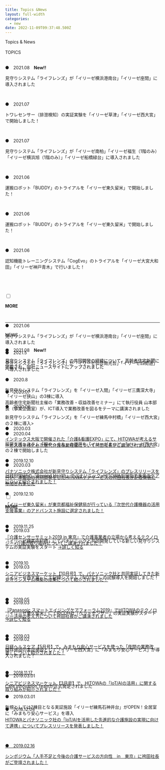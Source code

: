 ```yaml
---
title: Topics &News
layout: full-width
categories:
  - new
date: 2022-11-09T09:37:48.500Z
---
```

<div class="bg-blue-600 text-center font-bold bg-opacity-100 mx-auto p-3 w-full h-full"><span class="text-2xl  text-center  text-white font-bold ">Topics & News</a></span></div><br> 

<div class="border-2 border-black text-center rounded-md outline- 4 p-2 ">TOPICS</div></input>

<br>

<span class="text-sm text-left">●　2021.08</span><span class="text-lg text-left  text-red-600"><b>　New!!</b></span>

<span class="text-sm text-left">見守りシステム「ライフレンズ」が「イリーゼ横浜港南台」「イリーゼ座間」に導入されました</span>

<br>

<span class="text-sm text-left">●　2021.07</span>

<span class="text-sm text-left">トワレセンサー（排泄検知）の実証実験を「イリーゼ草津」「イリーゼ西大宮」で開始しました！</span>

<br>

<span class="text-sm text-left">●　2021.07</span>

<span class="text-sm text-left">見守りシステム「ライフレンズ」が「イリーゼ南柏」「イリーゼ福生（1階のみ）「イリーゼ横浜旭（1階のみ）」「イリーゼ船橋緑台」に導入されました</span>

<br>

<span class="text-sm text-left">●　2021.06</span>

<span class="text-sm text-left">運搬ロボット「BUDDY」のトライアルを「イリーゼ東久留米」で開始しました！</span>

<br>

<span class="text-sm text-left">●　2021.06</span>

<span class="text-sm text-left">運搬ロボット「BUDDY」のトライアルを「イリーゼ東久留米」で開始しました！</span>

<br>

<span class="text-sm text-left">●　2021.06</span>

<span class="text-sm text-left">認知機能トレーニングシステム「CogEvo」のトライアルを「イリーゼ大宮大和田」「イリーゼ神戸青木」で行いました！</span>

<br>

    <script src="https://cdn.tailwindcss.com"></script>

 <link href="https://cdn.jsdelivr.net/npm/tailwindcss/dist/tailwind.min.css" rel="stylesheet"> <style> /* Tab content - closed */.tab-content { max-height: 0; -webkit-transition: max-height .35s; -o-transition: max-height .35s; transition: max-height .35s; } /* :checked - resize to full height */ .tab input:checked ~ .tab-content { max-height: 200vh; } /* Label formatting when open */ .tab input:checked + label{ /*@apply text-xl p-5 border-l-2 border-indigo-500 bg-gray-100 text-indigo*/ font-size: 1.25rem; /*.text-xl*/ padding: 1.25rem; /*.p-5*/ border-left-width: 2px; /*.border-l-2*/ border-color: #6574cd; /*.border-indigo*/ background-color: #f8fafc; /*.bg-gray-100 */ color: #6574cd; /*.text-indigo*/ } /* Icon */ .tab label::after { float:right; right: 0; top: 0; display: block; width: 1.5em; height: 1.5em; line-height: 1.5; font-size: 1.25rem; text-align: center; -webkit-transition: all .35s; -o-transition: all .35s; transition: all .35s; } /* Icon formatting - closed */ .tab input[type=checkbox] + label::after { content: "+"; font-weight:bold; /*.font-bold*/ border-width: 1px; /*.border*/ border-radius: 9999px; /*.rounded-full */ border-color: #b8c2cc; /*.border-grey*/ } .tab input[type=radio] + label::after { content: "\25BE"; font-weight:bold; /*.font-bold*/ border-width: 1px; /*.border*/ border-radius: 9999px; /*.rounded-full */ border-color: #b8c2cc; /*.border-grey*/ } /* Icon formatting - open */ .tab input[type=checkbox]:checked + label::after { transform: rotate(315deg); background-color: #6574cd; /*.bg-indigo*/ color: #f8fafc; /*.text-grey-lightest*/ } .tab input[type=radio]:checked + label::after { transform: rotateX(180deg); background-color: #6574cd; /*.bg-indigo*/ color: #f8fafc; /*.text-grey-lightest*/ } </style> 

</head> <body class="font-sans container">

<div class="">

<div class=" flex flex-col space-y-4 ">

<div class="tab w-full  text-xl text-black overb cxflow-hidden border-t">

<input class="absolute opacity-0 " id="tab-multi-one" type="checkbox" name="tabs">

<label class="block p-4 text-lg rounded-md bg-blue-300 text-center  leading-normal cursor-pointer " for="tab-multi-one"><b>MORE</b></label>

<div class="tab-content overflow-hidden border-l-5  leading-normal">

<br>

<span class="text-sm text-left">●　2021.06</span></span>

<span class="text-sm text-left">見守りシステム「ライフレンズ」が「イリーゼ横浜港南台」「イリーゼ座間」に導入されました</span>

<span class="text-sm text-left">●　2021.5</span>

<span class="text-sm text-left">見守りシステム「ライフレンズ」が「イリーゼ仙台南光台」「イリーゼ四街道」へ導入されました</span>

<span class="text-sm text-left">●　2020.8</span>

<span class="text-sm text-left">新見守りシステム「ライフレンズ」を「イリーゼ入間」「イリーゼ三鷹深大寺」「イリーゼ狭山」の3棟に導入 </span>

<span class="text-sm text-left">●　2020.06</span>

<span class="text-sm text-left">新見守りシステム「ライフレンズ」を「イリーゼ練馬中村橋」「イリーゼ西大宮」の２棟に導入></span>

<span class="text-sm text-left">●　2020.04</span>

<span class="text-sm text-left">服薬支援システム「服やっくん」の運用を「イリーゼまつど」「イリーゼ西大宮」の２棟で開始しました</span>

<span class="text-sm text-left">●　2019.12.10</span>

<a href="https://s3-ap-northeast-1.amazonaws.com/irs-arch/Care Innovation/20200717_HCS&times;パナ「ライフレンズ」メディア向けオンラインセミナー (1).pdf" target="_blank" title="https://s3-ap-northeast-1.amazonaws.com/irs-arch/Care Innovation/20200717_HCS&times;パナ「ライフレンズ」メディア向けオンラインセミナー (1).pdf"><span class="text-sm text-blue-600 underline">パナソニック株式会社が新見守りシステム「ライフレンズ」のプレスリリースを行い、本製品の共同開発をしたHITOWAケアサービスの袴田社長が記者発表に参加されました</span></a>

<span class="text-sm text-left">●　2019.12.10</span>

<a href="https://s3-ap-northeast-1.amazonaws.com/irs-arch/Care Innovation/〈リンク1〉CIT=report【Vol.3】.pdf" target="_blank" title="https://s3-ap-northeast-1.amazonaws.com/irs-arch/Care Innovation/〈リンク1〉CIT=report【Vol.3】.pdf"><span class="text-sm text-blue-600 underline">「イリーゼ東久留米」が東京都福祉保健局が行っている『次世代介護機器の活用支援事業』のアドバンスト施設に選定されました！</u></span></a></span>

<br>

<span class="text-sm text-left">●　2019.03</span>

<span class="text-sm text-left">「イリーゼ練馬中村橋」にてパナソニックと共同開発している新しい見守りシステムの実証実験をスタート <a href="/app/s96da70f606bae585/p4acf6d2cefe333ec/" title="Case.3 システム開発協力"><span class="text-sm text-blue-600 underline">→詳しく知る</span></a></span></span>

<br>

<span class="text-sm text-left">●　2019.03</span>


<span class="text-sm text-left">「イリーゼ西大宮」にて記録システム「NOTICE」の試験導入を開始しました！</span></span></p>

<br>

<br>

<span class="text-sm text-left">●　2019.03</span>

<span class="text-sm text-left">「イリーゼ東久留米」にてRICOH社「ベッドセンサー」の実証実験がスタート<a href="/app/s96da70f606bae585/pa295293559855ae1/" title="Case.２ 「リコーみまもりベッドセンサーシステム」の実証実験"><span class="text-sm text-blue-600 underline">→詳しく知る</span></a></span></span></p>

<br>


<span class="text-sm text-left">●　2019.02</span>

<span class="text-sm text-left">既存施設の実証施設として「イリーゼ西大宮」に「みまもり安心サービス」が導入されました！</span></span></p>

<br>



<span class="text-sm text-left">●　2019.03.01</span>

<span class="text-sm text-left">Care Innovation Teamが正式発足されました</span></span>



<span class="text-sm text-left">●　2019.03.01</span>


<span class="text-sm text-left">新規としては2棟目となる実証施設「イリーゼ練馬石神井台」がOPEN！全居室に「みまもり安心サービス」を導入</span></span></p>

</div>

<br>

<hr class="border-dashed border-black " />

<br>

<div class="border-2 border-black text-center rounded-md outline- 4 p-1 ">NEWS</div>

<br>



<span class="text-sm text-left">●　2021.08</span><span class="text-lg text-left  text-red-600"><b>　New!!</b></span>


<p style="text-align: left;"><span style="font-size: 14px; color: #000000;">見守りシステム「ライフレンズ」の共同開発の経緯について、高齢者住宅新聞に掲載され、同社ニュースサイトにアップされました</span></p>

<br>


<br>

<span class="text-sm text-left">●　2020.07</span>

<span class="text-sm">高齢者住宅新聞社主催の「業務改善・収益改善セミナー」にて執行役員 山本部長（事業企画室）が、ICT導入で業務改善を図るをテーマに講演されました</span></p>


<br>

<span class="text-sm text-left">●　2020.03</span>

<a href="https://s3-ap-northeast-1.amazonaws.com/irs-arch/FANZOU委員会/20200302_介護看護EXPO袴田社長ご講演記事.pdf" target="_blank" title="https://s3-ap-northeast-1.amazonaws.com/irs-arch/FANZOU委員会/20200302_介護看護EXPO袴田社長ご講演記事.pdf"><span class="text-sm text-blue-600 underline">インテックス大阪で開催された「介護&amp;看護EXPO」にて、HITOWAが考えるサービスの多様化と次世代介護事業経営について袴田社長がご講演されました！</span></u></a>

<br>

<span class="text-sm text-left">●　2020.03</span>

<a href="https://project.nikkeibp.co.jp/behealth/atcl/feature/00003/020600072/" target="_blank" title="https://s3-ap-northeast-1.amazonaws.com/irs-arch/Care Innovation/〈リンク②〉20191202_介護センサーサミット2019 in 東京.pdf" ><span class="text-sm text-blue-600 underline">日経BP総研の「Beyond Health」でパナソニック&times;HITOWAが目指す未来のケアについて紹介されました！</a></span>

<br>

<div class="">

<div class=" lex flex-col space-y-4">

<div class="tab w-full  text-xl text-black overb cxflow-hidden border-t">

<input class="absolute opacity-0 " id="tab-multi-two" type="checkbox" name="tabs">

<label class="block p-4 text-lg rounded-md bg-blue-300 text-center  leading-normal cursor-pointer " for="tab-multi-two"><b>MORE</b></label>

<div class="tab-content overflow-hidden border-l-5  leading-normal">

<br>

<span class="text-sm text-left">●　2019.11.25</span>

<a href="https://s3-ap-northeast-1.amazonaws.com/irs-arch/Care Innovation/〈リンク②〉20191202_介護センサーサミット2019 in 東京.pdf"><span class="text-sm text-blue-600 underline"><a href="https://s3-ap-northeast-1.amazonaws.com/irs-arch/Care Innovation/〈リンク②〉20191202_介護センサーサミット2019 in 東京.pdf"><span class="text-sm text-blue-600 underline">『介護センサーサミット2019 in 東京』で介護事業者の立場から考えるテクノロジー&times;介護の取り組みについてご講演されました！</span></a>

<br>

<span class="text-sm text-left">●　2019.10</span>

<a href="https://s3-ap-northeast-1.amazonaws.com/irs-arch/Care%20Innovation/シニアビジネスマーケット【10月号】.pdf" target="_blank" title="https://s3-ap-northeast-1.amazonaws.com/irs-arch/Care Innovation/シニアビジネスマーケット【10月号】.pdf"><span class="text-sm text-blue-600 underline">シニアビジネスマーケット【10月号】で、パナソニック社と共同実証してきた新見守りシステム構築の成果について紹介されました！</span></a>

<br>

<span class="text-sm text-left">●　2019.05</span>

<a href="https://s3-ap-northeast-1.amazonaws.com/irs-arch/Care Innovation/〈リンク③〉20190926パナソニック主催セミナー講演.pdf"><span class="text-sm text-blue-600 underline">『Panasonic スマートエイジングケアフォーラム2019』でHITOWAのテクノロジー活用の考え方について袴田社長がご講演されました</a></span>

<br>

<span class="text-sm text-left">●　2019.03</span>

<span class="text-sm text-blue-600 underline"><a href="https://s3-ap-northeast-1.amazonaws.com/irs-arch/Care%20Innovation/日経ヘルスケア【5月号】.pdf" target="_blank" title="https://s3-ap-northeast-1.amazonaws.com/irs-arch/Care Innovation/日経ヘルスケア【5月号】.pdf"><span class="text-sm text-blue-600 underline">日経ヘルスケア【5月号】で、みまもり安心サービスを使った「夜間の業務改善」について紹介されました！</span>

<br>

<span class="text-sm text-left">●　2018.11.17</span>

<span class="text-sm">シニアビジネスマーケット【3月号】で、HITOWAの「IoT/AIの活用」に関する取り組みが紹介されました！</span></u></a><br /></span></p>


<br>
  
<span class="text-sm text-left">●　2018.12.04</span>

<a href="https://s3-ap-northeast-1.amazonaws.com/irs-arch/Care%20Innovation/【プレスリリース】パナソニック&times;HITOWA.pdf" target="_blank" title="https://s3-ap-northeast-1.amazonaws.com/irs-arch/Care Innovation/【プレスリリース】パナソニック&times;HITOWA.pdf"><span class="text-sm text-blue-600 underline">HITOWAとパナソニック社の「IoT/AIを活用した先進的な介護施設の実現に向けて連携」についてプレスリリースを発表しました！</span>

<br>

<span class="text-sm text-left">●　2019.02.16</span>

<span class="text-sm">シンポジウム「人手不足と今後の介護サービスの方向性　in　東京」に袴田社長がご登壇されました！<br /></span>

<br>